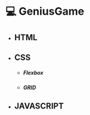 # :computer: GeniusGame

- ## HTML

- ## CSS

  - ##### Flexbox

  - ##### GRID

- ## JAVASCRIPT

  ##### 



